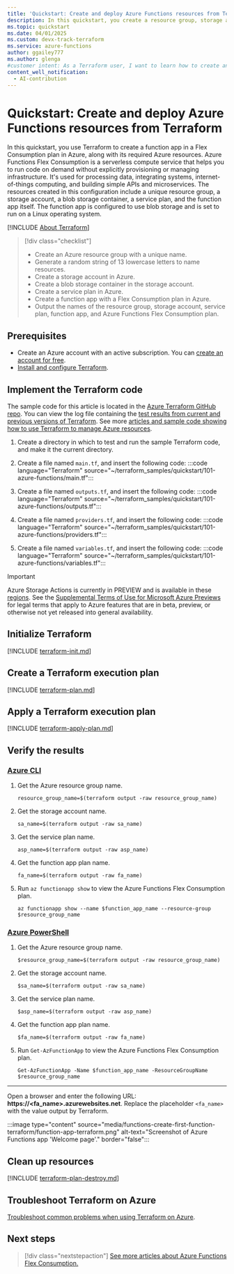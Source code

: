 ```yaml
---
title: 'Quickstart: Create and deploy Azure Functions resources from Terraform'
description: In this quickstart, you create a resource group, storage account, blob storage account, and service plan in Azure for an Azure Functions Flex Consumption plan.
ms.topic: quickstart
ms.date: 04/01/2025
ms.custom: devx-track-terraform
ms.service: azure-functions
author: ggailey777
ms.author: glenga
#customer intent: As a Terraform user, I want to learn how to create an Azure Functions Flex Consumption plan within a defined storage account and blob storage deployment container.
content_well_notification: 
  - AI-contribution
---
```


# Quickstart: Create and deploy Azure Functions resources from Terraform

In this quickstart, you use Terraform to create a function app in a Flex Consumption plan in Azure, along with its required Azure resources. Azure Functions Flex Consumption is a serverless compute service that helps you to run code on demand without explicitly provisioning or managing infrastructure. It's used for processing data, integrating systems, internet-of-things computing, and building simple APIs and microservices. The resources created in this configuration include a unique resource group, a storage account, a blob storage container, a service plan, and the function app itself. The function app is configured to use blob storage and is set to run on a Linux operating system.

[!INCLUDE [About Terraform](~/azure-dev-docs-pr/articles/terraform/includes/abstract.md)]

> [!div class="checklist"]
> * Create an Azure resource group with a unique name.
> * Generate a random string of 13 lowercase letters to name resources.
> * Create a storage account in Azure.
> * Create a blob storage container in the storage account.
> * Create a service plan in Azure.
> * Create a function app with a Flex Consumption plan in Azure.
> * Output the names of the resource group, storage account, service plan, function app, and Azure Functions Flex Consumption plan.

## Prerequisites

- Create an Azure account with an active subscription. You can [create an account for free](https://azure.microsoft.com/free/?WT.mc_id=A261C142F).
- [Install and configure Terraform](/azure/developer/terraform/quickstart-configure).

## Implement the Terraform code

The sample code for this article is located in the [Azure Terraform GitHub repo](https://github.com/Azure/terraform/tree/master/quickstart/101-azure-functions). You can view the log file containing the [test results from current and previous versions of Terraform](https://github.com/Azure/terraform/tree/master/quickstart/101-azure-functions/TestRecord.md). See more [articles and sample code showing how to use Terraform to manage Azure resources](/azure/terraform).

1. Create a directory in which to test and run the sample Terraform code, and make it the current directory.

1. Create a file named `main.tf`, and insert the following code:
    :::code language="Terraform" source="~/terraform_samples/quickstart/101-azure-functions/main.tf":::

1. Create a file named `outputs.tf`, and insert the following code:
    :::code language="Terraform" source="~/terraform_samples/quickstart/101-azure-functions/outputs.tf":::

1. Create a file named `providers.tf`, and insert the following code:
    :::code language="Terraform" source="~/terraform_samples/quickstart/101-azure-functions/providers.tf":::

1. Create a file named `variables.tf`, and insert the following code:
    :::code language="Terraform" source="~/terraform_samples/quickstart/101-azure-functions/variables.tf":::

> [!IMPORTANT]
> Azure Storage Actions is currently in PREVIEW and is available in these [regions](/azure/storage-actions/overview#supported-regions).
> See the [Supplemental Terms of Use for Microsoft Azure Previews](https://azure.microsoft.com/support/legal/preview-supplemental-terms/) for legal terms that apply to Azure features that are in beta, preview, or otherwise not yet released into general availability.

## Initialize Terraform

[!INCLUDE [terraform-init.md](~/azure-dev-docs-pr/articles/terraform/includes/terraform-init.md)]

## Create a Terraform execution plan

[!INCLUDE [terraform-plan.md](~/azure-dev-docs-pr/articles/terraform/includes/terraform-plan.md)]

## Apply a Terraform execution plan

[!INCLUDE [terraform-apply-plan.md](~/azure-dev-docs-pr/articles/terraform/includes/terraform-apply-plan.md)]

## Verify the results

### [Azure CLI](#tab/azure-cli)

1. Get the Azure resource group name.

    ```console
    resource_group_name=$(terraform output -raw resource_group_name)
    ```

1. Get the storage account name.

    ```console
    sa_name=$(terraform output -raw sa_name)
    ```

1. Get the service plan name.

    ```console
    asp_name=$(terraform output -raw asp_name)
    ```

1. Get the function app plan name.

    ```console
    fa_name=$(terraform output -raw fa_name)
    ```

1. Run `az functionapp show` to view the Azure Functions Flex Consumption plan.

    ```azurecli
    az functionapp show --name $function_app_name --resource-group $resource_group_name  
    ```

### [Azure PowerShell](#tab/azure-powershell)

1. Get the Azure resource group name.

    ```console
    $resource_group_name=$(terraform output -raw resource_group_name)
    ```

1. Get the storage account name.

    ```console
    $sa_name=$(terraform output -raw sa_name)
    ```

1. Get the service plan name.

    ```console
    $asp_name=$(terraform output -raw asp_name)
    ```

1. Get the function app plan name.

    ```console
    $fa_name=$(terraform output -raw fa_name)
    ```

1. Run `Get-AzFunctionApp` to view the Azure Functions Flex Consumption plan.

    ```azurepowershell
    Get-AzFunctionApp -Name $function_app_name -ResourceGroupName $resource_group_name 
    ```

---

Open a browser and enter the following URL: **https://<fa_name>.azurewebsites.net**. Replace the placeholder `<fa_name>` with the value output by Terraform.

:::image type="content" source="media/functions-create-first-function-terraform/function-app-terraform.png" alt-text="Screenshot of Azure Functions app 'Welcome page'." border="false":::

## Clean up resources

[!INCLUDE [terraform-plan-destroy.md](~/azure-dev-docs-pr/articles/terraform/includes/terraform-plan-destroy.md)]

## Troubleshoot Terraform on Azure

[Troubleshoot common problems when using Terraform on Azure](/azure/developer/terraform/troubleshoot).

## Next steps

> [!div class="nextstepaction"]
> [See more articles about Azure Functions Flex Consumption.](/search/?terms=Azure%20function%20app%20flex%20consumption%20and%20terraform)
